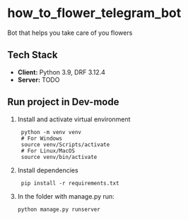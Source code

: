 # how_to_flower_telegram_bot
Bot that helps you take care of you flowers

## Tech Stack
- **Client:** Python 3.9, DRF 3.12.4
- **Server:** TODO
## Run project in Dev-mode
1. Install and activate virtual environment

        python -m venv venv
        # For Windows 
        source venv/Scripts/activate
        # For Linux/MacOS
        source venv/bin/activate

2. Install dependencies
           
        pip install -r requirements.txt

3.  In the folder with manage.py run:

        python manage.py runserver
